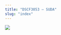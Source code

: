 ```yaml
---
title: "DSCF3053 – SUDA"
slug: "index"
---
```


[![](/wp-content/2007/11/DSCF3053-300x225.jpg)](/wp-content/2007/11/DSCF3053.jpg)